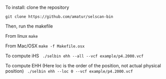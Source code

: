 
To install: clone the repository

`git clone https://github.com/amatur/selscan-bin`     

Then, run the makefile

From linux
`make     `

From Mac/OSX
`make -f Makefile.osx   `


To compute iHS
` ./selbin ehh --all --vcf example/p4.2000.vcf`     

To compute EHH (Here loc is the order of the position, not actual physical position)
` ./selbin ehh --loc 0 --vcf example/p4.2000.vcf`     


